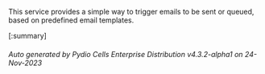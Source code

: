 






This service provides a simple way to trigger emails to be sent or queued, based on predefined email templates.

[:summary]

###### Auto generated by Pydio Cells Enterprise Distribution v4.3.2-alpha1 on 24-Nov-2023
